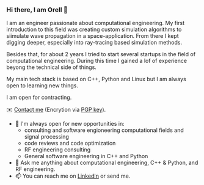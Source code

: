 ### Hi there, I am Orell 👋

I am an engineer passionate about computational engineering. My first introduction to this field was creating custom simulation algorithms to siimulate wave propagation in a space-application. From there I kept digging deeper, especially into ray-tracing based simulation methods.

Besides that, for about 2 years I tried to start several startups in the field of computational engineering. During this time I gained a lof of experience beyong the technical side of things.

My main tech stack is based on C++, Python and Linux but I am always open to learning new things.

I am open for contracting.

✉️ [Contact me](mailto:hello@orellgarten.com) (Encrytion via [PGP key](https://raw.githubusercontent.com/orgarten/orgarten/main/publickey.hello%40orellgarten.com-3adbe503c2d9666c6a9e6f3a3cb8e7dd613d8593.asc)).

- 🔭 I'm always open for new opportunities in:
  - consulting and software engioneering computational fields and signal processing
  - code reviews and code optimization
  - RF engineering consulting
  - General software engineering in C++ and Python
- 💬 Ask me anything about computational engineering, C++ & Python, and RF engineering.
- 📫 You can reach me on [LinkedIn](https://www.linkedin.com/in/ogarten/) or send me.
  
